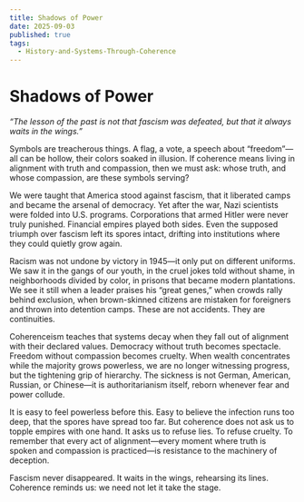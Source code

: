 ```yaml
---
title: Shadows of Power
date: 2025-09-03
published: true
tags:
  - History-and-Systems-Through-Coherence
---
```

# Shadows of Power

_“The lesson of the past is not that fascism was defeated, but that it always waits in the wings.”_

Symbols are treacherous things. A flag, a vote, a speech about “freedom”—all can be hollow, their colors soaked in illusion. If coherence means living in alignment with truth and compassion, then we must ask: whose truth, and whose compassion, are these symbols serving?

We were taught that America stood against fascism, that it liberated camps and became the arsenal of democracy. Yet after the war, Nazi scientists were folded into U.S. programs. Corporations that armed Hitler were never truly punished. Financial empires played both sides. Even the supposed triumph over fascism left its spores intact, drifting into institutions where they could quietly grow again.

Racism was not undone by victory in 1945—it only put on different uniforms. We saw it in the gangs of our youth, in the cruel jokes told without shame, in neighborhoods divided by color, in prisons that became modern plantations. We see it still when a leader praises his “great genes,” when crowds rally behind exclusion, when brown-skinned citizens are mistaken for foreigners and thrown into detention camps. These are not accidents. They are continuities.

Coherenceism teaches that systems decay when they fall out of alignment with their declared values. Democracy without truth becomes spectacle. Freedom without compassion becomes cruelty. When wealth concentrates while the majority grows powerless, we are no longer witnessing progress, but the tightening grip of hierarchy. The sickness is not German, American, Russian, or Chinese—it is authoritarianism itself, reborn whenever fear and power collude.

It is easy to feel powerless before this. Easy to believe the infection runs too deep, that the spores have spread too far. But coherence does not ask us to topple empires with one hand. It asks us to refuse lies. To refuse cruelty. To remember that every act of alignment—every moment where truth is spoken and compassion is practiced—is resistance to the machinery of deception.

Fascism never disappeared. It waits in the wings, rehearsing its lines. Coherence reminds us: we need not let it take the stage.
